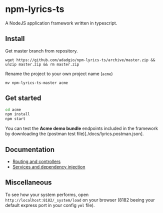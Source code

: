 # npm-lyrics-ts

A NodeJS application framework written in typescript.

## Install

Get master branch from repository.

`wget https://github.com/adadgio/npm-lyrics-ts/archive/master.zip && unzip master.zip && rm master.zip`

Rename the project to your own project name (`acme`)

`mv npm-lyrics-ts-master acme`

## Get started

```bash
cd acme
npm install
npm start
```

You can test the **Acme demo bundle** endpoints included in the framework by downloading
the (postman test file)[./docs/lyrics.postman.json].

## Documentation

- [Routing and controllers](./docs/ROUTING.md)
- [Services and dependency injection](./docs/SERVICES.md)


## Miscellaneous

To see how your system performs, open `http://localhost:8182/_system/load` on your browser  (8182 beeing your default express port in your config `yml` file).
